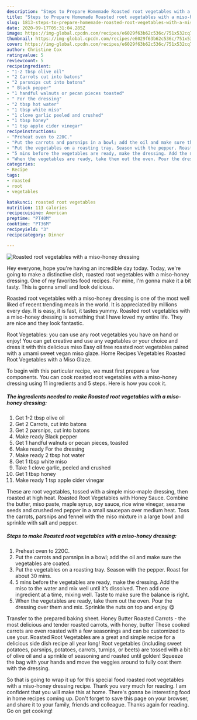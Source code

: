 ```yaml
---
description: "Steps to Prepare Homemade Roasted root vegetables with a miso-honey dressing"
title: "Steps to Prepare Homemade Roasted root vegetables with a miso-honey dressing"
slug: 1813-steps-to-prepare-homemade-roasted-root-vegetables-with-a-miso-honey-dressing
date: 2020-09-17T05:31:04.285Z
image: https://img-global.cpcdn.com/recipes/e6029f63b62c536c/751x532cq70/roasted-root-vegetables-with-a-miso-honey-dressing-recipe-main-photo.jpg
thumbnail: https://img-global.cpcdn.com/recipes/e6029f63b62c536c/751x532cq70/roasted-root-vegetables-with-a-miso-honey-dressing-recipe-main-photo.jpg
cover: https://img-global.cpcdn.com/recipes/e6029f63b62c536c/751x532cq70/roasted-root-vegetables-with-a-miso-honey-dressing-recipe-main-photo.jpg
author: Christine Cox
ratingvalue: 5
reviewcount: 5
recipeingredient:
- "1-2 tbsp olive oil"
- "2 Carrots cut into batons"
- "2 parsnips cut into batons"
- " Black pepper"
- "1 handful walnuts or pecan pieces toasted"
- " For the dressing"
- "2 tbsp hot water"
- "1 tbsp white miso"
- "1 clove garlic peeled and crushed"
- "1 tbsp honey"
- "1 tsp apple cider vinegar"
recipeinstructions:
- "Preheat oven to 220C."
- "Put the carrots and parsnips in a bowl; add the oil and make sure the vegetables are coated."
- "Put the vegetables on a roasting tray. Season with the pepper. Roast for about 30 mins."
- "5 mins before the vegetables are ready, make the dressing. Add the miso to the water and mix well until it’s dissolved. Then add one ingredient at a time, mixing well. Taste to make sure the balance is right."
- "When the vegetables are ready, take them out the oven. Pour the dressing over them and mix. Sprinkle the nuts on top and enjoy 😋"
categories:
- Recipe
tags:
- roasted
- root
- vegetables

katakunci: roasted root vegetables 
nutrition: 113 calories
recipecuisine: American
preptime: "PT40M"
cooktime: "PT36M"
recipeyield: "3"
recipecategory: Dinner

---
```



![Roasted root vegetables with a miso-honey dressing](https://img-global.cpcdn.com/recipes/e6029f63b62c536c/751x532cq70/roasted-root-vegetables-with-a-miso-honey-dressing-recipe-main-photo.jpg)

Hey everyone, hope you're having an incredible day today. Today, we're going to make a distinctive dish, roasted root vegetables with a miso-honey dressing. One of my favorites food recipes. For mine, I'm gonna make it a bit tasty. This is gonna smell and look delicious.

Roasted root vegetables with a miso-honey dressing is one of the most well liked of recent trending meals in the world. It is appreciated by millions every day. It is easy, it is fast, it tastes yummy. Roasted root vegetables with a miso-honey dressing is something that I have loved my entire life. They are nice and they look fantastic.

Root Vegetables: you can use any root vegetables you have on hand or enjoy! You can get creative and use any vegetables or your choice and dress it with this delicious miso Easy oil free roasted root vegetables paired with a umami sweet vegan miso glaze. Home Recipes Vegetables Roasted Root Vegetables with a Miso Glaze.


To begin with this particular recipe, we must first prepare a few components. You can cook roasted root vegetables with a miso-honey dressing using 11 ingredients and 5 steps. Here is how you cook it.

<!--inarticleads1-->

##### The ingredients needed to make Roasted root vegetables with a miso-honey dressing:

1. Get 1-2 tbsp olive oil
1. Get 2 Carrots, cut into batons
1. Get 2 parsnips, cut into batons
1. Make ready  Black pepper
1. Get 1 handful walnuts or pecan pieces, toasted
1. Make ready  For the dressing
1. Make ready 2 tbsp hot water
1. Get 1 tbsp white miso
1. Take 1 clove garlic, peeled and crushed
1. Get 1 tbsp honey
1. Make ready 1 tsp apple cider vinegar


These are root vegetables, tossed with a simple miso-maple dressing, then roasted at high heat. Roasted Root Vegetables with Honey Sauce. Combine the butter, miso paste, maple syrup, soy sauce, rice wine vinegar, sesame seeds and crushed red pepper in a small saucepan over medium heat. Toss the carrots, parsnips and fennel with the miso mixture in a large bowl and sprinkle with salt and pepper. 

<!--inarticleads2-->

##### Steps to make Roasted root vegetables with a miso-honey dressing:

1. Preheat oven to 220C.
1. Put the carrots and parsnips in a bowl; add the oil and make sure the vegetables are coated.
1. Put the vegetables on a roasting tray. Season with the pepper. Roast for about 30 mins.
1. 5 mins before the vegetables are ready, make the dressing. Add the miso to the water and mix well until it’s dissolved. Then add one ingredient at a time, mixing well. Taste to make sure the balance is right.
1. When the vegetables are ready, take them out the oven. Pour the dressing over them and mix. Sprinkle the nuts on top and enjoy 😋


Transfer to the prepared baking sheet. Honey Butter Roasted Carrots - the most delicious and tender roasted carrots, with honey, butter These cooked carrots are oven roasted with a few seasonings and can be customized to use your. Roasted Root Vegetables are a great and simple recipe for a delicious side dish recipe all year long! Root vegetables (including sweet potatoes, parsnips, potatoes, carrots, turnips, or beets) are tossed with a bit of olive oil and a sprinkle of seasoning and roasted until golden! Squeeze the bag with your hands and move the veggies around to fully coat them with the dressing. 

So that is going to wrap it up for this special food roasted root vegetables with a miso-honey dressing recipe. Thank you very much for reading. I am confident that you will make this at home. There's gonna be interesting food in home recipes coming up. Don't forget to save this page on your browser, and share it to your family, friends and colleague. Thanks again for reading. Go on get cooking!
